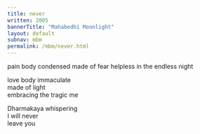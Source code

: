 ```yaml
---
title: never
written: 2005
bannerTitle: "Mahabodhi Moonlight" 
layout: default
subnav: mbm
permalink: /mbm/never.html
---
```


<div class="poem">
pain body condensed  
made of fear  
helpless in the endless night  
 
love body immaculate  
made of light  
embracing the tragic me
 
Dharmakaya whispering  
I will never  
leave you
</div>
